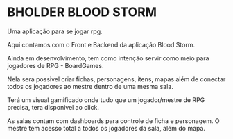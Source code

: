 # BHOLDER BLOOD STORM

Uma aplicação para se jogar rpg.

Aqui contamos com o Front e Backend da aplicação Blood Storm.

Ainda em desenvolvimento, tem como intenção servir como meio para jogadores de RPG - BoardGames.

Nela sera possivel criar fichas, personagens, itens, mapas além de conectar todos os jogadores ao mestre dentro de uma mesma sala.

Terá um visual gamificado onde tudo que um jogador/mestre de RPG precisa, tera disponivel ao click.

As salas contam com dashboards para controle de ficha e personagem. O mestre tem acesso total a todos os jogadores da sala, além do mapa.
